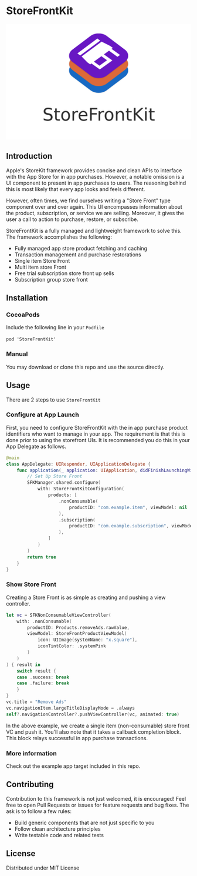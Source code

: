 # StoreFrontKit

![StoreFrontKit Logo](https://raw.githubusercontent.com/AfrazCodes/StoreFrontKit/master/store_front_kit.png)

## Introduction

Apple's StoreKit framework provides concise and clean APIs to interface with the App Store for in app purchases. However, a notable omission is a UI component to present in app purchases to users. The reasoning behind this is most likely that every app looks and feels different.

However, often times, we find ourselves writing a "Store Front" type component over  and over again. This UI encompasses information about the product, subscription, or service we are selling. Moreover, it gives the user a call to action to purchase, restore, or subscribe.

StoreFrontKit is a fully managed and lightweight framework to solve this. The framework accomplishes the following:
- Fully managed app store product fetching and caching
- Transaction management and purchase restorations
- Single item Store Front
- Multi item store Front
- Free trial subscription store front up sells
- Subscription group store front

## Installation

### CocoaPods

Include the following line in your `Podfile`

`pod 'StoreFrontKit'`

### Manual

You may download or clone this repo and use the source directly.

## Usage

There are 2 steps to use `StoreFrontKit`

### Configure at App Launch

First, you need to configure StoreFrontKit with the in app purchase product identifiers who want to manage in your app. The requirement is that this is done prior to using the storefront UIs. It is recommended you do this in your App Delegate as follows.

```swift
@main
class AppDelegate: UIResponder, UIApplicationDelegate {
    func application(_ application: UIApplication, didFinishLaunchingWithOptions launchOptions: [UIApplication.LaunchOptionsKey: Any]?) -> Bool {
        // Set Up Store Front
        SFKManager.shared.configure(
            with: StoreFrontKitConfiguration(
                products: [
                    .nonConsumable(
                        productID: "com.example.item", viewModel: nil
                    ),
                    .subscription(
                        productID: "com.example.subscription", viewModel: nil
                    ),
                ]
            )
        )
        return true
    }
}
```

### Show Store Front

Creating a Store Front is as simple as creating and pushing a view controller.

```swift
let vc = SFKNonConsumableViewController(
    with: .nonConsumable(
        productID: Products.removeAds.rawValue,
        viewModel: StoreFrontProductViewModel(
            icon: UIImage(systemName: "x.square"),
            iconTintColor: .systemPink
        )
    )
) { result in
    switch result {
    case .success: break
    case .failure: break
    }
}
vc.title = "Remove Ads"
vc.navigationItem.largeTitleDisplayMode = .always
self?.navigationController?.pushViewController(vc, animated: true)
```

In the above example, we create a single item (non-consumable) store front VC and push it. You'll also note that it takes a callback completion block. This block relays successful in app purchase transactions.

### More information

Check out the example app target included in this repo.

## Contributing

Contribution to this framework is not just welcomed, it is encouraged! Feel free to open Pull Requests or issues for feature requests and bug fixes. The ask is to follow a few rules:
- Build generic components that are not just specific to you
- Follow clean architecture principles
- Write testable code and related tests

## License

Distributed under MIT License
